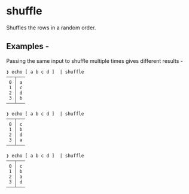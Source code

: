 # shuffle

Shuffles the rows in a random order.

## Examples - 

Passing the same input to shuffle multiple times gives different results - 

```
❯ echo [ a b c d ]  | shuffle 
───┬───
 0 │ a 
 1 │ c 
 2 │ d 
 3 │ b 
───┴───

❯ echo [ a b c d ]  | shuffle 
───┬───
 0 │ c 
 1 │ b 
 2 │ d 
 3 │ a 
───┴───

❯ echo [ a b c d ]  | shuffle 
───┬───
 0 │ c 
 1 │ b 
 2 │ a 
 3 │ d 
───┴───
```
